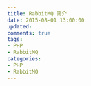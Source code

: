 ```yaml
---
title: RabbitMQ 简介
date: 2015-08-01 13:00:00
updated:
comments: true
tags:
- PHP
- RabbitMQ
categories:
- PHP
- RabbitMQ
---
```


<!--more-->

